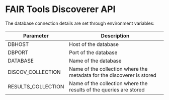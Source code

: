 # FAIR Tools Discoverer API 

The database connection details are set through environment variables:

| Parameter | Description | 
| --- | --- |
| DBHOST | Host of the database |
| DBPORT | Port of the database |
| DATABASE | Name of the database |
| DISCOV_COLLECTION | Name of the collection where the metadata for the discoverer is stored |
| RESULTS_COLLECTION | Name of the collection where the results of the queries are stored |
